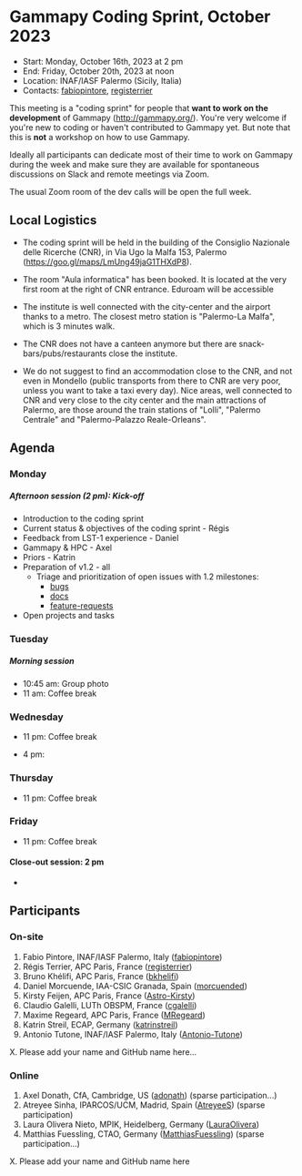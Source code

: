 # Gammapy Coding Sprint, October 2023

* Start: Monday, October 16th, 2023 at 2 pm
* End: Friday, October 20th, 2023 at noon
* Location: INAF/IASF Palermo (Sicily, Italia)
* Contacts: [fabiopintore](https://github.com/fabiopintore), [registerrier](https://https://github.com/github.com/registerrier)

This meeting is a "coding sprint" for people that **want to work on the development** of Gammapy
(http://gammapy.org/). You're very welcome if you're new to coding or haven't contributed to
Gammapy yet. But note that this is **not** a workshop on how to use Gammapy.

Ideally all participants can dedicate most of their time to work on Gammapy during the week and make sure they are available for spontaneous discussions on Slack and remote meetings via Zoom.

The usual Zoom room of the dev calls will be open the full week.

## Local Logistics

- The coding sprint will be held in the building of the Consiglio Nazionale delle Ricerche (CNR), in Via Ugo la Malfa 153, Palermo (https://goo.gl/maps/LmUng49jaG1THXdP8).

- The room "Aula informatica" has been booked. It is located at the very first room at the right of CNR entrance. Eduroam will be accessible

- The institute is well connected with the city-center and the airport thanks to a metro. The closest metro station is "Palermo-La Malfa", which is 3 minutes walk.

- The CNR does not have a canteen anymore but there are snack-bars/pubs/restaurants close the institute. 

- We do not suggest to find an accommodation close to the CNR, and not even in Mondello (public transports from there to CNR are very poor, unless you want to take a taxi every day). Nice areas, well connected to CNR and very close to the city center and the main attractions of Palermo, are those around the train stations of "Lolli", "Palermo Centrale" and "Palermo-Palazzo Reale-Orleans".  


## Agenda


### Monday 
##### Afternoon session (2 pm): Kick-off
* Introduction to the coding sprint
* Current status & objectives of the coding sprint - Régis
* Feedback from LST-1 experience - Daniel
* Gammapy & HPC - Axel
* Priors - Katrin
* Preparation of v1.2 - all
  * Triage and prioritization of open issues with 1.2 milestones:
    * [bugs](https://github.com/gammapy/gammapy/issues?q=is%3Aopen+is%3Aissue+milestone%3A1.2+label%3Abug)
    * [docs](https://github.com/gammapy/gammapy/issues?q=is%3Aopen+is%3Aissue+milestone%3A1.2+label%3Adocs)
    * [feature-requests](https://github.com/gammapy/gammapy/issues?q=is%3Aopen+is%3Aissue+milestone%3A1.2+label%3Afeature-request+)
* Open projects and tasks

### Tuesday

##### Morning session 

* 10:45 am: Group photo
* 11 am: Coffee break

### Wednesday

* 11 pm: Coffee break

* 4 pm: 

### Thursday 

* 11 pm: Coffee break


### Friday 

* 11 pm: Coffee break

#### Close-out session: 2 pm

* 

## Participants

### On-site

1. Fabio Pintore, INAF/IASF Palermo, Italy ([fabiopintore](https://github.com/fabiopintore))
2. Régis Terrier, APC Paris, France ([registerrier](https://github.com/registerrier))
3. Bruno Khélifi, APC Paris, France ([bkhelifi](https://github.com/bkhelifi))
4. Daniel Morcuende, IAA-CSIC Granada, Spain ([morcuended](https://github.com/morcuended))
5. Kirsty Feijen, APC Paris, France ([Astro-Kirsty](https://github.com/Astro-Kirsty))
6. Claudio Galelli, LUTh OBSPM, France ([cgalelli](https://github.com/cgalelli))
7. Maxime Regeard, APC Paris, France ([MRegeard](https://github.com/MRegeard))
8. Katrin Streil, ECAP, Germany ([katrinstreil](https://github.com/katrinstreil))
9. Antonio Tutone, INAF/IASF Palermo, Italy ([Antonio-Tutone](https://github.com/Antonio-Tutone))

X. Please add your name and GitHub name here...

### Online

1. Axel Donath, CfA, Cambridge, US ([adonath](https://github.com/adonath)) (sparse participation...)
2. Atreyee Sinha, IPARCOS/UCM, Madrid, Spain ([AtreyeeS](https://github.com/AtreyeeS)) (sparse participation)
3. Laura Olivera Nieto, MPIK, Heidelberg, Germany ([LauraOlivera](https://github.com/LauraOlivera))
4. Matthias Fuessling, CTAO, Germany ([MatthiasFuessling](https://github.com/MatthiasFuessling)) (sparse participation...)

X. Please add your name and GitHub name here
